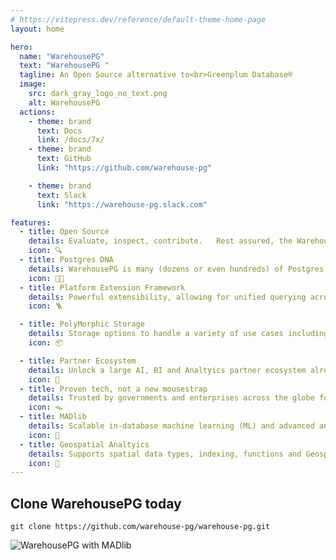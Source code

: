 ```yaml
---
# https://vitepress.dev/reference/default-theme-home-page
layout: home

hero:
  name: "WarehousePG"
  text: "WarehousePG "
  tagline: An Open Source alternative to<br>Greenplum Database®
  image:
    src: dark_gray_logo_no_text.png
    alt: WarehousePG
  actions:
    - theme: brand
      text: Docs
      link: /docs/7x/
    - theme: brand
      text: GitHub
      link: "https://github.com/warehouse-pg"

    - theme: brand
      text: Slack
      link: "https://warehouse-pg.slack.com"

features:
  - title: Open Source
    details: Evaluate, inspect, contribute.   Rest assured, the WarehousePG project will always remain free and open source
    icon: 🔍
  - title: Postgres DNA
    details: WarehousePG is many (dozens or even hundreds) of Postgres instances working in a massively parralel manner
    icon: 🐘🧬️
  - title: Platform Extension Framework
    details: Powerful extensibility, allowing for unified querying across diverse external data sources such as S3, HDFS, JSON, Parquet and AVRO amongst others
    icon: 🪜

  - title: PolyMorphic Storage
    details: Storage options to handle a variety of use cases including hot, warm cold storage, columnar, partitioned and external data
    icon: 📦

  - title: Partner Ecosystem
    details: Unlock a large AI, BI and Analtyics partner ecosystem already supporting Postgres
    icon: 🧰️
  - title: Proven tech, not a new mousestrap
    details: Trusted by governments and enterprises across the globe for the most mission critical systems
    icon: 🪤
  - title: MADlib
    details: Scalable in-database machine learning (ML) and advanced analytics (AA) library, including Regression, Classification, Clustering and Time Series algorithms.
    icon: 🧲️
  - title: Geospatial Analtyics
    details: Supports spatial data types, indexing, functions and Geosptical querying
    icon: 🚀
---
```


## Clone WarehousePG today

```
git clone https://github.com/warehouse-pg/warehouse-pg.git
```

![WarehousePG with MADlib](/fulllogo_transparent_small_buffer.png "WarehousePG, an open source alternative to Greenplum")
